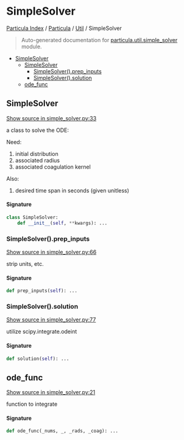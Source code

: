 # SimpleSolver

[Particula Index](../../README.md#particula-index) / [Particula](../index.md#particula) / [Util](./index.md#util) / SimpleSolver

> Auto-generated documentation for [particula.util.simple_solver](../../../particula/util/simple_solver.py) module.

- [SimpleSolver](#simplesolver)
  - [SimpleSolver](#simplesolver-1)
    - [SimpleSolver().prep_inputs](#simplesolver()prep_inputs)
    - [SimpleSolver().solution](#simplesolver()solution)
  - [ode_func](#ode_func)

## SimpleSolver

[Show source in simple_solver.py:33](../../../particula/util/simple_solver.py#L33)

a class to solve the ODE:

Need:
1. initial distribution
2. associated radius
3. associated coagulation kernel

Also:
1. desired time span in seconds (given unitless)

#### Signature

```python
class SimpleSolver:
    def __init__(self, **kwargs): ...
```

### SimpleSolver().prep_inputs

[Show source in simple_solver.py:66](../../../particula/util/simple_solver.py#L66)

strip units, etc.

#### Signature

```python
def prep_inputs(self): ...
```

### SimpleSolver().solution

[Show source in simple_solver.py:77](../../../particula/util/simple_solver.py#L77)

utilize scipy.integrate.odeint

#### Signature

```python
def solution(self): ...
```



## ode_func

[Show source in simple_solver.py:21](../../../particula/util/simple_solver.py#L21)

function to integrate

#### Signature

```python
def ode_func(_nums, _, _rads, _coag): ...
```